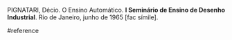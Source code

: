 PIGNATARI, Décio. O Ensino Automático. **I Seminário de Ensino de Desenho Industrial**. Rio de Janeiro, junho de 1965 [fac símile].

#reference